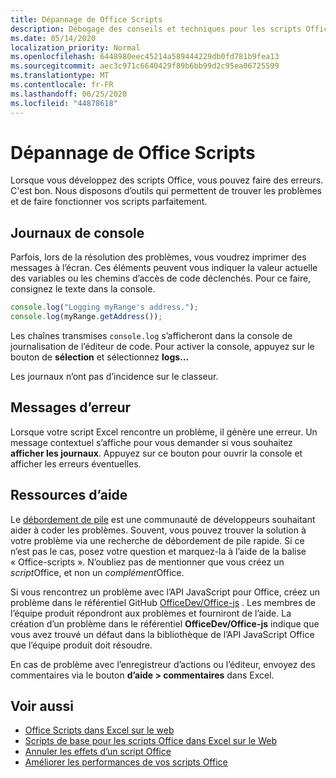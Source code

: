 ```yaml
---
title: Dépannage de Office Scripts
description: Débogage des conseils et techniques pour les scripts Office, ainsi que des ressources d’aide.
ms.date: 05/14/2020
localization_priority: Normal
ms.openlocfilehash: 6448980eec45214a589444229db0fd781b9fea13
ms.sourcegitcommit: aec3c971c6640429f89b6bb99d2c95ea06725599
ms.translationtype: MT
ms.contentlocale: fr-FR
ms.lasthandoff: 06/25/2020
ms.locfileid: "44878618"
---
```

# <a name="troubleshooting-office-scripts"></a>Dépannage de Office Scripts

Lorsque vous développez des scripts Office, vous pouvez faire des erreurs. C'est bon. Nous disposons d’outils qui permettent de trouver les problèmes et de faire fonctionner vos scripts parfaitement.

## <a name="console-logs"></a>Journaux de console

Parfois, lors de la résolution des problèmes, vous voudrez imprimer des messages à l’écran. Ces éléments peuvent vous indiquer la valeur actuelle des variables ou les chemins d’accès de code déclenchés. Pour ce faire, consignez le texte dans la console.

```TypeScript
console.log("Logging myRange's address.");
console.log(myRange.getAddress());
```

Les chaînes transmises `console.log` s’afficheront dans la console de journalisation de l’éditeur de code. Pour activer la console, appuyez sur le bouton de **sélection** et sélectionnez **logs...**

Les journaux n’ont pas d’incidence sur le classeur.

## <a name="error-messages"></a>Messages d’erreur

Lorsque votre script Excel rencontre un problème, il génère une erreur. Un message contextuel s’affiche pour vous demander si vous souhaitez **afficher les journaux**. Appuyez sur ce bouton pour ouvrir la console et afficher les erreurs éventuelles.

## <a name="help-resources"></a>Ressources d’aide

Le [débordement de pile](https://stackoverflow.com/questions/tagged/office-scripts) est une communauté de développeurs souhaitant aider à coder les problèmes. Souvent, vous pouvez trouver la solution à votre problème via une recherche de débordement de pile rapide. Si ce n’est pas le cas, posez votre question et marquez-la à l’aide de la balise « Office-scripts ». N’oubliez pas de mentionner que vous créez un *script*Office, et non un *complément*Office.

Si vous rencontrez un problème avec l’API JavaScript pour Office, créez un problème dans le référentiel GitHub [OfficeDev/Office-js](https://github.com/OfficeDev/office-js) . Les membres de l’équipe produit répondront aux problèmes et fourniront de l’aide. La création d’un problème dans le référentiel **OfficeDev/Office-js** indique que vous avez trouvé un défaut dans la bibliothèque de l’API JavaScript Office que l’équipe produit doit résoudre.

En cas de problème avec l’enregistreur d’actions ou l’éditeur, envoyez des commentaires via le bouton **d’aide > commentaires** dans Excel.

## <a name="see-also"></a>Voir aussi

- [Office Scripts dans Excel sur le web](../overview/excel.md)
- [Scripts de base pour les scripts Office dans Excel sur le Web](../develop/scripting-fundamentals.md)
- [Annuler les effets d’un script Office](undo.md)
- [Améliorer les performances de vos scripts Office](../develop/web-client-performance.md)
